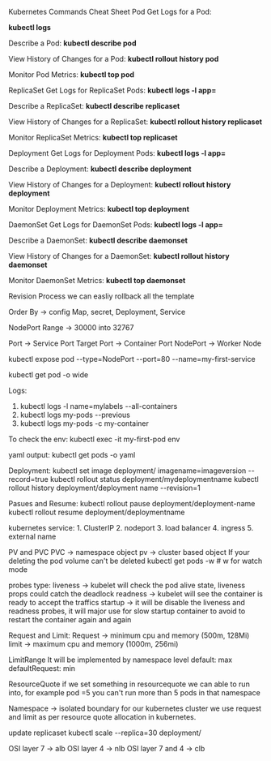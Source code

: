 Kubernetes Commands Cheat Sheet Pod
Get Logs for a Pod:

**kubectl logs <pod-name>**

Describe a Pod:
**kubectl describe pod <pod-name>**

View History of Changes for a Pod:
**kubectl rollout history pod <pod-name>**

Monitor Pod Metrics:
**kubectl top pod <pod-name>**

ReplicaSet
Get Logs for ReplicaSet Pods:
**kubectl logs -l app=<app-label>**

Describe a ReplicaSet:
**kubectl describe replicaset <replicaset-name>**

View History of Changes for a ReplicaSet:
**kubectl rollout history replicaset <replicaset-name>**

Monitor ReplicaSet Metrics:
**kubectl top replicaset <replicaset-name>**

Deployment
Get Logs for Deployment Pods:
**kubectl logs -l app=<app-label>**

Describe a Deployment:
**kubectl describe deployment <deployment-name>**

View History of Changes for a Deployment:
**kubectl rollout history deployment <deployment-name>**

Monitor Deployment Metrics:
**kubectl top deployment <deployment-name>**

DaemonSet
Get Logs for DaemonSet Pods:
**kubectl logs -l app=<app-label>**

Describe a DaemonSet:
**kubectl describe daemonset <daemonset-name>**

View History of Changes for a DaemonSet:
**kubectl rollout history daemonset <daemonset-name>**

Monitor DaemonSet Metrics:
**kubectl top daemonset <daemonset-name>**

Revision Process 
we can easliy rollback all the template

Order By -> config Map, secret, Deployment, Service

NodePort Range -> 30000 into 32767

Port -> Service Port
Target Port -> Container Port
NodePort -> Worker Node

kubectl expose pod <pod name> --type=NodePort --port=80 --name=my-first-service

kubectl get pod -o wide

Logs:
   1. kubectl logs -l name=mylabels --all-containers
   2. kubectl logs my-pods --previous
   3. kubectl logs my-pods -c my-container

To check the env:
kubectl exec -it my-first-pod env

yaml output:
kubectl get pods <pod name> -o yaml

Deployment:
kubectl set image deployment/<daployment name> imagename=imageversion --record=true
kubectl rollout status deployment/mydeploymentname
kubectl rollout history deployment/deployment name --revision=1

Pasues and Resume:
kubectl rollout pause deployment/deployment-name
kubectl rollout resume deployment/deploymentname

kubernetes service:
    1. ClusterIP
    2. nodeport
    3. load balancer
    4. ingress
    5. external name

PV and PVC
PVC -> namespace object
pv -> cluster based object
If your deleting the pod volume can't be deleted
kubectl get pods -w # w for watch mode

probes type:
liveness -> kubelet will check the pod alive state, liveness props could catch the deadlock
readness -> kubelet will see the container is ready to accept the traffics
startup -> it will be disable the liveness and readness probes, it will major use for slow startup container to avoid to restart the container again and again

Request and Limit:
Request -> minimum cpu and memory (500m, 128Mi)
limit -> maximum cpu and memory (1000m, 256mi)

LimitRange
It will be implemented by namespace level
default: max
defaultRequest: min

ResourceQuote
if we set something in resourcequote we can able to run into, for example pod =5 you can't run more than 5 pods in that namespace


Namespace -> isolated boundary for our kubernetes cluster
we use request and limit as per resource quote allocation in kubernetes.

update replicaset
kubectl scale --replica=30 deployment/<deploymentname>

OSI layer 7 -> alb
OSI layer 4 -> nlb
OSI layer 7 and 4 -> clb


